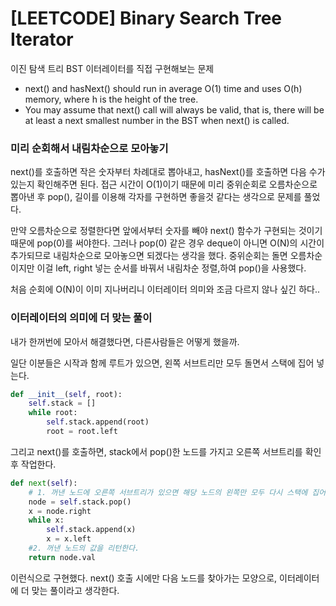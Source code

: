 # [LEETCODE] Binary Search Tree Iterator

이진 탐색 트리 BST 이터레이터를 직접 구현해보는 문제

- next() and hasNext() should run in average O(1) time and uses O(h) memory, where h is the height of the tree.
- You may assume that next() call will always be valid, that is, there will be at least a next smallest number in the BST when next() is called.

### 미리 순회해서 내림차순으로 모아놓기

next()를 호출하면 작은 숫자부터 차례대로 뽑아내고, hasNext()를 호출하면 다음 수가 있는지 확인해주면 된다. 접근 시간이 O(1)이기 때문에 미리 중위순회로 오름차순으로 뽑아낸 후 pop(), 길이를 이용해 각자를 구현하면 좋을것 같다는 생각으로 문제를 풀었다.

만약 오름차순으로 정렬한다면 앞에서부터 숫자를 빼야 next() 함수가 구현되는 것이기 때문에 pop(0)를 써야한다. 그러나 pop(0) 같은 경우 deque이 아니면 O(N)의 시간이 추가되므로 내림차순으로 모아놓으면 되겠다는 생각을 했다. 중위순회는 돌면 오름차순이지만 이걸 left, right 넣는 순서를 바꿔서 내림차순 정렬,하여 pop()을 사용했다.

처음 순회에 O(N)이 이미 지나버리니 이터레이터 의미와 조금 다르지 않나 싶긴 하다..

### 이터레이터의 의미에 더 맞는 풀이

내가 한꺼번에 모아서 해결했다면, 다른사람들은 어떻게 했을까.

일단 이분들은 시작과 함께 루트가 있으면, 왼쪽 서브트리만 모두 돌면서 스택에 집어 넣는다.

```py
def __init__(self, root):
    self.stack = []
    while root:
        self.stack.append(root)
        root = root.left
```

그리고 next()를 호출하면, stack에서 pop()한 노드를 가지고 오른쪽 서브트리를 확인후 작업한다.

```py
def next(self):
    # 1. 꺼낸 노드에 오른쪽 서브트리가 있으면 해당 노드의 왼쪽만 모두 다시 스택에 집어넣는다.
    node = self.stack.pop()
    x = node.right
    while x:
        self.stack.append(x)
        x = x.left
    #2. 꺼낸 노드의 값을 리턴한다.
    return node.val
```

이런식으로 구현했다. next() 호출 시에만 다음 노드를 찾아가는 모양으로, 이터레이터에 더 맞는 풀이라고 생각한다.
